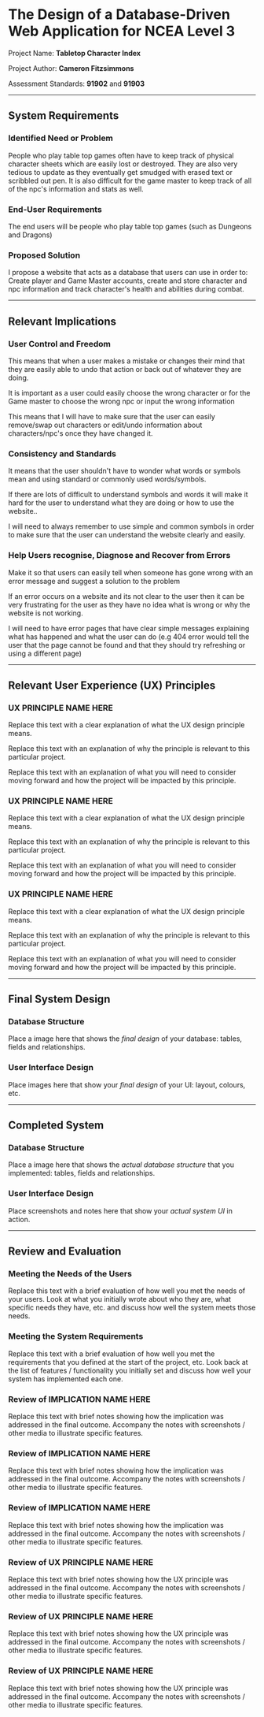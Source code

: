 # The Design of a Database-Driven Web Application for NCEA Level 3

Project Name: **Tabletop Character Index**

Project Author: **Cameron Fitzsimmons**

Assessment Standards: **91902** and **91903**


-------------------------------------------------

## System Requirements

### Identified Need or Problem

People who play table top games often have to keep track of physical character sheets which are easily lost or destroyed. They are also very tedious to update as they eventually get smudged with erased text or scribbled out pen. It is also difficult for the game master to keep track of all of the npc's information and stats as well.
### End-User Requirements

The end users will be people who play table top games (such as Dungeons and Dragons)

### Proposed Solution

I propose a website that acts as a database that users can use in order to: Create player and Game Master accounts, create and store character and npc information and track character's health and abilities during combat.


-------------------------------------------------

## Relevant Implications

### User Control and Freedom

This means that when a user makes a mistake or changes their mind that they are easily able to undo that action or back out of whatever they are doing.

It is important as a user could easily choose the wrong character or for the Game master to choose the wrong npc or input the wrong information

This means that I will have to make sure that the user can easily remove/swap out characters or edit/undo information about characters/npc's once they have changed it.

### Consistency and Standards

It means that the user shouldn't have to wonder what words or symbols mean and using standard or commonly used words/symbols.

If there are lots of difficult to understand symbols and words it will make it hard for the user to understand what they are doing or how to use the website..

I will need to always remember to use simple and common symbols in order to make sure that the user can understand the website clearly and easily.

### Help Users recognise, Diagnose and Recover from Errors

Make it so that users can easily tell when someone has gone wrong with an error message and suggest a solution to the problem

If an error occurs on a website and its not clear to the user then it can be very frustrating for the user as they have no idea what is wrong or why the website is not working.

I will need to have error pages that have clear simple messages explaining what has happened and what the user can do (e.g 404 error would tell the user that the page cannot be found and that they should try refreshing or using a different page)


-------------------------------------------------

## Relevant User Experience (UX) Principles

### UX PRINCIPLE NAME HERE

Replace this text with a clear explanation of what the UX design principle means.

Replace this text with an explanation of why the principle is relevant to this particular project.

Replace this text with an explanation of what you will need to consider moving forward and how the project will be impacted by this principle.

### UX PRINCIPLE NAME HERE

Replace this text with a clear explanation of what the UX design principle means.

Replace this text with an explanation of why the principle is relevant to this particular project.

Replace this text with an explanation of what you will need to consider moving forward and how the project will be impacted by this principle.

### UX PRINCIPLE NAME HERE

Replace this text with a clear explanation of what the UX design principle means.

Replace this text with an explanation of why the principle is relevant to this particular project.

Replace this text with an explanation of what you will need to consider moving forward and how the project will be impacted by this principle.


-------------------------------------------------

## Final System Design

### Database Structure

Place a image here that shows the *final design* of your database: tables, fields and relationships.

### User Interface Design

Place images here that show your *final design* of your UI: layout, colours, etc.


-------------------------------------------------

## Completed System

### Database Structure

Place a image here that shows the *actual database structure* that you implemented: tables, fields and relationships.

### User Interface Design

Place screenshots and notes here that show your *actual system UI* in action.


-------------------------------------------------

## Review and Evaluation

### Meeting the Needs of the Users

Replace this text with a brief evaluation of how well you met the needs of your users. Look at what you initially wrote about who they are, what specific needs they have, etc. and discuss how well the system meets those needs.

### Meeting the System Requirements

Replace this text with a brief evaluation of how well you met the requirements that you defined at the start of the project, etc. Look back at the list of features / functionality you initially set and discuss how well your system has implemented each one.

### Review of IMPLICATION NAME HERE

Replace this text with brief notes showing how the implication was addressed in the final outcome. Accompany the notes with screenshots / other media to illustrate specific features.

### Review of IMPLICATION NAME HERE

Replace this text with brief notes showing how the implication was addressed in the final outcome. Accompany the notes with screenshots / other media to illustrate specific features.

### Review of IMPLICATION NAME HERE

Replace this text with brief notes showing how the implication was addressed in the final outcome. Accompany the notes with screenshots / other media to illustrate specific features.

### Review of UX PRINCIPLE NAME HERE

Replace this text with brief notes showing how the UX principle was addressed in the final outcome. Accompany the notes with screenshots / other media to illustrate specific features.

### Review of UX PRINCIPLE NAME HERE

Replace this text with brief notes showing how the UX principle was addressed in the final outcome. Accompany the notes with screenshots / other media to illustrate specific features.

### Review of UX PRINCIPLE NAME HERE

Replace this text with brief notes showing how the UX principle was addressed in the final outcome. Accompany the notes with screenshots / other media to illustrate specific features.

